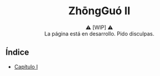 # <center>ZhōngGuó II</center>
<center>⚠️ [WIP] ⚠️</center>

<center>La página está en desarrollo. Pido disculpas.</center>

## Índice

- [Capítulo I](I.md)
